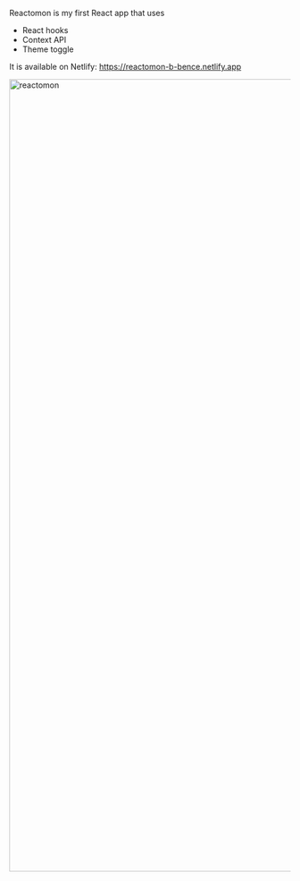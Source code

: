 Reactomon is my first React app that uses 
- React hooks 
- Context API
- Theme toggle

It is available on Netlify: https://reactomon-b-bence.netlify.app

<img width="1416" alt="reactomon" src="https://user-images.githubusercontent.com/22557066/104190142-ef441a00-541b-11eb-99a5-c12ae5647ba3.png">

